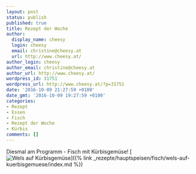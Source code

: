 ```yaml
---
layout: post
status: publish
published: true
title: Rezept der Woche
author:
  display_name: cheesy
  login: cheesy
  email: christine@cheesy.at
  url: http://www.cheesy.at/
author_login: cheesy
author_email: christine@cheesy.at
author_url: http://www.cheesy.at/
wordpress_id: 31751
wordpress_url: http://www.cheesy.at/?p=31751
date: '2016-10-09 21:27:59 +0100'
date_gmt: '2016-10-09 19:27:59 +0100'
categories:
- Rezept
- Essen
- Fisch
- Rezept der Woche
- Kürbis
comments: []
---
```

Diesmal am Programm - Fisch mit Kürbisgemüse!
[![Wels auf Kürbisgemüse](http://www.cheesy.at/wp-content/uploads/Wels-auf-Kürbisgemüse.jpg)]({% link _rezepte/hauptspeisen/fisch/wels-auf-kuerbisgemuese/index.md %})
